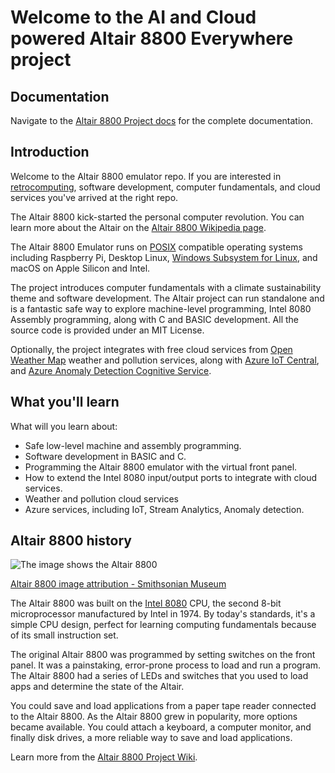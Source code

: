 # Welcome to the AI and Cloud powered Altair 8800 Everywhere project

## Documentation

Navigate to the [Altair 8800 Project docs](https://gloveboxes.github.io/altair_8800_posix_docs/) for the complete documentation.

## Introduction

Welcome to the Altair 8800 emulator repo. If you are interested in [retrocomputing](https://en.wikipedia.org/wiki/Retrocomputing), software development, computer fundamentals, and cloud services you've arrived at the right repo.

The Altair 8800 kick-started the personal computer revolution. You can learn more about the Altair on the [Altair 8800 Wikipedia page](https://en.wikipedia.org/wiki/Altair_8800?azure-portal=true).

The Altair 8800 Emulator runs on [POSIX](https://en.wikipedia.org/wiki/POSIX) compatible operating systems including Raspberry Pi, Desktop Linux, [Windows Subsystem for Linux](https://docs.microsoft.com/en-us/windows/wsl/install), and macOS on Apple Silicon and Intel.

The project introduces computer fundamentals with a climate sustainability theme and software development. The Altair project can run standalone and is a fantastic safe way to explore machine-level programming, Intel 8080 Assembly programming, along with C and BASIC development. All the source code is provided under an MIT License.

Optionally, the project integrates with free cloud services from [Open Weather Map](http://openweathermap.org) weather and pollution services, along with [Azure IoT Central](https://azure.microsoft.com/en-au/services/iot-central/), and [Azure Anomaly Detection Cognitive Service](https://azure.microsoft.com/services/cognitive-services/anomaly-detector/).


## What you'll learn

What will you learn about:

- Safe low-level machine and assembly programming.
- Software development in BASIC and C.
- Programming the Altair 8800 emulator with the virtual front panel.
- How to extend the Intel 8080 input/output ports to integrate with cloud services.
- Weather and pollution cloud services
- Azure services, including IoT, Stream Analytics, Anomaly detection.

## Altair 8800 history

![The image shows the Altair 8800](https://github.com/gloveboxes/Altair8800.Emulator.UN-X/wiki/media/altair-8800-smithsonian-museum.png)

[Altair 8800 image attribution - Smithsonian Museum](https://commons.wikimedia.org/wiki/File:Altair_8800,_Smithsonian_Museum.jpg)

The Altair 8800 was built on the [Intel 8080](https://en.wikipedia.org/wiki/Intel_8080?azure-portal=true) CPU, the second 8-bit microprocessor manufactured by Intel in 1974. By today's standards, it's a simple CPU design, perfect for learning computing fundamentals because of its small instruction set.

The original Altair 8800 was programmed by setting switches on the front panel. It was a painstaking, error-prone process to load and run a program. The Altair 8800 had a series of LEDs and switches that you used to load apps and determine the state of the Altair.

You could save and load applications from a paper tape reader connected to the Altair 8800. As the Altair 8800 grew in popularity, more options became available. You could attach a keyboard, a computer monitor, and finally disk drives, a more reliable way to save and load applications.

Learn more from the [Altair 8800 Project Wiki](https://github.com/gloveboxes/Altair8800.Emulator.UN-X/wiki).
